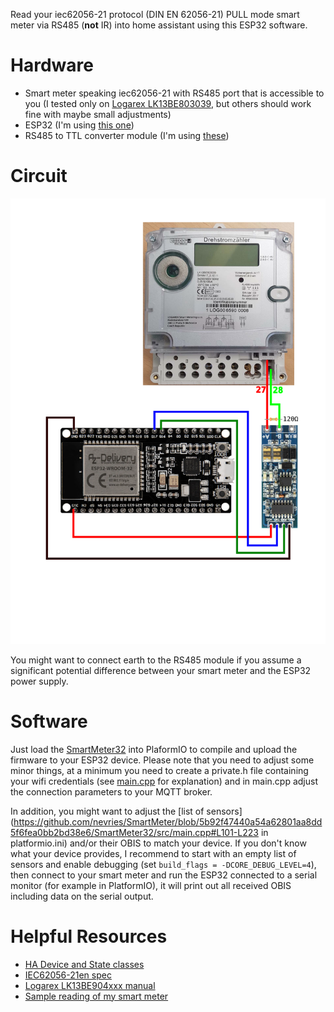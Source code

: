 Read your iec62056-21 protocol (DIN EN 62056-21) PULL mode smart meter via RS485 (**not** IR) into home assistant using this ESP32 software.

# Hardware

* Smart meter speaking iec62056-21 with RS485 port that is accessible to you (I tested only on [Logarex LK13BE803039](bedienungsanleitung-logarex-lk13be904619.pdf), but others should work fine with maybe small adjustments)
* ESP32 (I'm using [this one](https://www.az-delivery.de/products/esp32-developmentboard?variant=36542176914))
* RS485 to TTL converter module (I'm using [these](https://www.amazon.de/JZK-TTL-auf-RS485-Modul-UART-Niveau-Konvertierung-Durchflusskontrolle-RS485/dp/B09VGJCJKQ/))

# Circuit

![Circuit showing the smart meter Logarex LK13BE803039, an ESP32 dev board and an RS485 to TTL module](img/circuit.svg)

You might want to connect earth to the RS485 module if you assume a significant potential difference between your smart meter and the ESP32 power supply.

# Software

Just load the  [SmartMeter32](SmartMeter32) into PlaformIO to compile and upload the firmware to your ESP32 device. Please note that you need to adjust some minor things, at a minimum you need to create a private.h file containing your wifi credentials (see [main.cpp](SmartMeter32/src/main.cpp) for explanation) and in main.cpp adjust the connection parameters to your MQTT broker.

In addition, you might want to adjust the [list of sensors](https://github.com/nevries/SmartMeter/blob/5b92f47440a54a62801aa8dd5f6fea0bb2bd38e6/SmartMeter32/src/main.cpp#L101-L223 in platformio.ini) and/or their OBIS to match your device. If you don't know what your device provides, I recommend to start with an empty list of sensors and enable debugging (set `build_flags = -DCORE_DEBUG_LEVEL=4`), then connect to your smart meter and run the ESP32 connected to a serial monitor (for example in PlatformIO), it will print out all received OBIS including data on the serial output.

# Helpful Resources
* [HA Device and State classes](https://developers.home-assistant.io/docs/core/entity/sensor/)
* [IEC62056-21en spec](iec62056-21en.pdf)
* [Logarex LK13BE904xxx manual](bedienungsanleitung-logarex-lk13be904619.pdf)
* [Sample reading of my smart meter](example_read.txt)